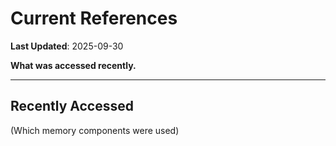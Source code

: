 # Current References

**Last Updated**: 2025-09-30

**What was accessed recently.**

---

## Recently Accessed

(Which memory components were used)
